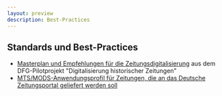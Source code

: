 ```yaml
---
layout: preview
description: Best-Practices
---
```


## Standards und Best-Practices

* [Masterplan und Empfehlungen für die Zeitungsdigitalisierung](https://www.zeitschriftendatenbank.de/zeitungsdigitalisierung/) aus dem DFG-Pilotprojekt "Digitalisierung historischer Zeitungen"
* [MTS/MODS-Anwendungsprofil für Zeitungen, die an das Deutsche Zeitungsportal geliefert werden soll](https://wiki.deutsche-digitale-bibliothek.de/display/DFD/Anwendungsprofile+und+Best+Practice+Guides)
